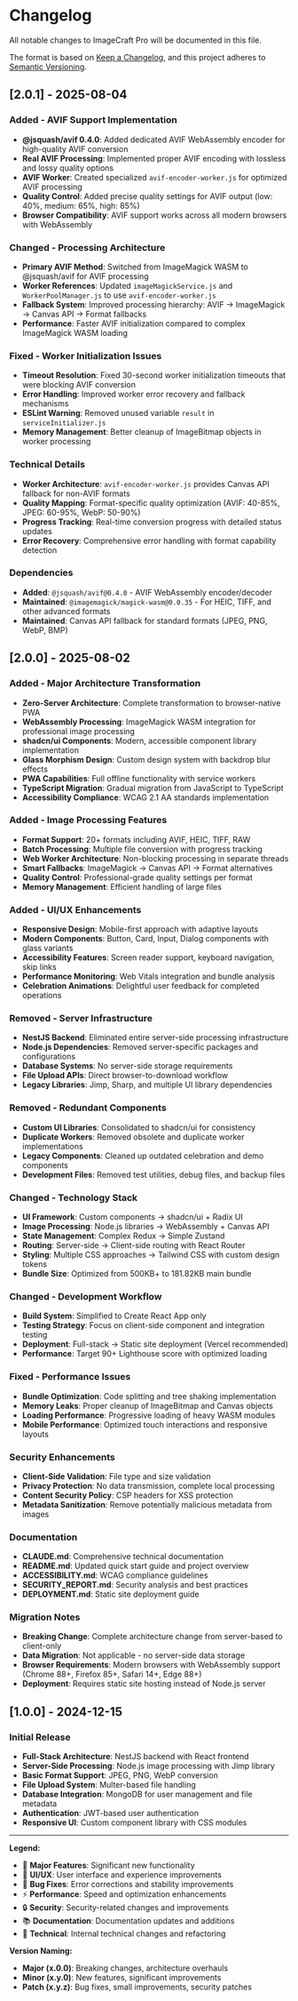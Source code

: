 # Changelog

All notable changes to ImageCraft Pro will be documented in this file.

The format is based on [Keep a Changelog](https://keepachangelog.com/en/1.0.0/),
and this project adheres to [Semantic Versioning](https://semver.org/spec/v2.0.0.html).

## [2.0.1] - 2025-08-04

### Added - AVIF Support Implementation
- **@jsquash/avif 0.4.0**: Added dedicated AVIF WebAssembly encoder for high-quality AVIF conversion
- **Real AVIF Processing**: Implemented proper AVIF encoding with lossless and lossy quality options
- **AVIF Worker**: Created specialized `avif-encoder-worker.js` for optimized AVIF processing
- **Quality Control**: Added precise quality settings for AVIF output (low: 40%, medium: 65%, high: 85%)
- **Browser Compatibility**: AVIF support works across all modern browsers with WebAssembly

### Changed - Processing Architecture
- **Primary AVIF Method**: Switched from ImageMagick WASM to @jsquash/avif for AVIF processing
- **Worker References**: Updated `imageMagickService.js` and `WorkerPoolManager.js` to use `avif-encoder-worker.js`
- **Fallback System**: Improved processing hierarchy: AVIF → ImageMagick → Canvas API → Format fallbacks
- **Performance**: Faster AVIF initialization compared to complex ImageMagick WASM loading

### Fixed - Worker Initialization Issues
- **Timeout Resolution**: Fixed 30-second worker initialization timeouts that were blocking AVIF conversion
- **Error Handling**: Improved worker error recovery and fallback mechanisms
- **ESLint Warning**: Removed unused variable `result` in `serviceInitializer.js`
- **Memory Management**: Better cleanup of ImageBitmap objects in worker processing

### Technical Details
- **Worker Architecture**: `avif-encoder-worker.js` provides Canvas API fallback for non-AVIF formats
- **Quality Mapping**: Format-specific quality optimization (AVIF: 40-85%, JPEG: 60-95%, WebP: 50-90%)
- **Progress Tracking**: Real-time conversion progress with detailed status updates
- **Error Recovery**: Comprehensive error handling with format capability detection

### Dependencies
- **Added**: `@jsquash/avif@0.4.0` - AVIF WebAssembly encoder/decoder
- **Maintained**: `@imagemagick/magick-wasm@0.0.35` - For HEIC, TIFF, and other advanced formats
- **Maintained**: Canvas API fallback for standard formats (JPEG, PNG, WebP, BMP)

## [2.0.0] - 2025-08-02

### Added - Major Architecture Transformation
- **Zero-Server Architecture**: Complete transformation to browser-native PWA
- **WebAssembly Processing**: ImageMagick WASM integration for professional image processing
- **shadcn/ui Components**: Modern, accessible component library implementation
- **Glass Morphism Design**: Custom design system with backdrop blur effects
- **PWA Capabilities**: Full offline functionality with service workers
- **TypeScript Migration**: Gradual migration from JavaScript to TypeScript
- **Accessibility Compliance**: WCAG 2.1 AA standards implementation

### Added - Image Processing Features
- **Format Support**: 20+ formats including AVIF, HEIC, TIFF, RAW
- **Batch Processing**: Multiple file conversion with progress tracking
- **Web Worker Architecture**: Non-blocking processing in separate threads
- **Smart Fallbacks**: ImageMagick → Canvas API → Format alternatives
- **Quality Control**: Professional-grade quality settings per format
- **Memory Management**: Efficient handling of large files

### Added - UI/UX Enhancements
- **Responsive Design**: Mobile-first approach with adaptive layouts
- **Modern Components**: Button, Card, Input, Dialog components with glass variants
- **Accessibility Features**: Screen reader support, keyboard navigation, skip links
- **Performance Monitoring**: Web Vitals integration and bundle analysis
- **Celebration Animations**: Delightful user feedback for completed operations

### Removed - Server Infrastructure
- **NestJS Backend**: Eliminated entire server-side processing infrastructure
- **Node.js Dependencies**: Removed server-specific packages and configurations
- **Database Systems**: No server-side storage requirements
- **File Upload APIs**: Direct browser-to-download workflow
- **Legacy Libraries**: Jimp, Sharp, and multiple UI library dependencies

### Removed - Redundant Components
- **Custom UI Libraries**: Consolidated to shadcn/ui for consistency
- **Duplicate Workers**: Removed obsolete and duplicate worker implementations
- **Legacy Components**: Cleaned up outdated celebration and demo components
- **Development Files**: Removed test utilities, debug files, and backup files

### Changed - Technology Stack
- **UI Framework**: Custom components → shadcn/ui + Radix UI
- **Image Processing**: Node.js libraries → WebAssembly + Canvas API
- **State Management**: Complex Redux → Simple Zustand
- **Routing**: Server-side → Client-side routing with React Router
- **Styling**: Multiple CSS approaches → Tailwind CSS with custom design tokens
- **Bundle Size**: Optimized from 500KB+ to 181.82KB main bundle

### Changed - Development Workflow
- **Build System**: Simplified to Create React App only
- **Testing Strategy**: Focus on client-side component and integration testing
- **Deployment**: Full-stack → Static site deployment (Vercel recommended)
- **Performance**: Target 90+ Lighthouse score with optimized loading

### Fixed - Performance Issues
- **Bundle Optimization**: Code splitting and tree shaking implementation
- **Memory Leaks**: Proper cleanup of ImageBitmap and Canvas objects
- **Loading Performance**: Progressive loading of heavy WASM modules
- **Mobile Performance**: Optimized touch interactions and responsive layouts

### Security Enhancements
- **Client-Side Validation**: File type and size validation
- **Privacy Protection**: No data transmission, complete local processing
- **Content Security Policy**: CSP headers for XSS protection
- **Metadata Sanitization**: Remove potentially malicious metadata from images

### Documentation
- **CLAUDE.md**: Comprehensive technical documentation
- **README.md**: Updated quick start guide and project overview
- **ACCESSIBILITY.md**: WCAG compliance guidelines
- **SECURITY_REPORT.md**: Security analysis and best practices
- **DEPLOYMENT.md**: Static site deployment guide

### Migration Notes
- **Breaking Change**: Complete architecture change from server-based to client-only
- **Data Migration**: Not applicable - no server-side data storage
- **Browser Requirements**: Modern browsers with WebAssembly support (Chrome 88+, Firefox 85+, Safari 14+, Edge 88+)
- **Deployment**: Requires static site hosting instead of Node.js server

## [1.0.0] - 2024-12-15

### Initial Release
- **Full-Stack Architecture**: NestJS backend with React frontend
- **Server-Side Processing**: Node.js image processing with Jimp library
- **Basic Format Support**: JPEG, PNG, WebP conversion
- **File Upload System**: Multer-based file handling
- **Database Integration**: MongoDB for user management and file metadata
- **Authentication**: JWT-based user authentication
- **Responsive UI**: Custom component library with CSS modules

---

**Legend:**
- 🚀 **Major Features**: Significant new functionality
- 🎨 **UI/UX**: User interface and experience improvements  
- 🐛 **Bug Fixes**: Error corrections and stability improvements
- ⚡ **Performance**: Speed and optimization enhancements
- 🔒 **Security**: Security-related changes and improvements
- 📚 **Documentation**: Documentation updates and additions
- 🔧 **Technical**: Internal technical changes and refactoring

**Version Naming:**
- **Major (x.0.0)**: Breaking changes, architecture overhauls
- **Minor (x.y.0)**: New features, significant improvements
- **Patch (x.y.z)**: Bug fixes, small improvements, security patches